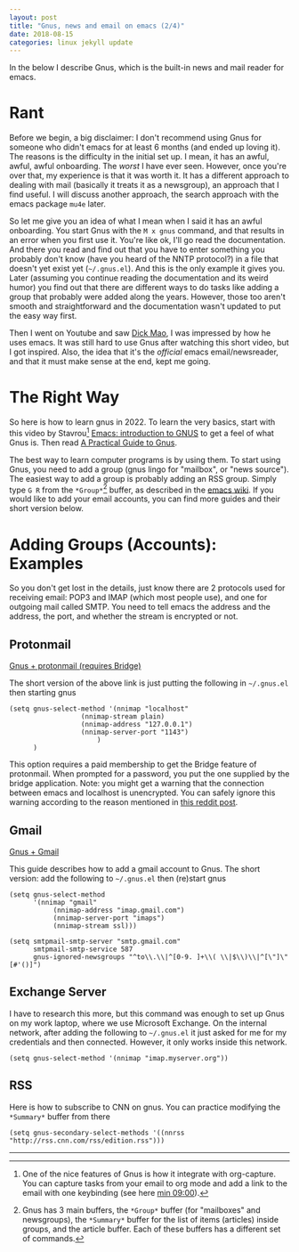 ```yaml
---
layout: post
title: "Gnus, news and email on emacs (2/4)"
date: 2018-08-15
categories: linux jekyll update
---
```


In the below I describe Gnus, which is the built-in news and mail reader for emacs.

# Rant

Before we begin, a big disclaimer: I don't recommend using Gnus for someone who didn't emacs for at least 6 months (and ended up loving it). The reasons is the difficulty in the initial set up. I mean, it has an awful, awful, awful onboarding. The *worst* I have ever seen. However, once you're over that, my experience is that it was worth it. It has a different approach to dealing with mail (basically it treats it as a newsgroup), an approach that I find useful. I will discuss another approach, the search approach with the emacs package `mu4e` later.

So let me give you an idea of what I mean when I said it has an awful onboarding. You start Gnus with the `M x gnus` command, and that results in an error when you first use it. You're like ok, I'll go read the documentation. And there you read and find out that you have to enter something you probably don't know (have you heard of the NNTP protocol?) in a file that doesn't yet exist yet (`~/.gnus.el`). And this is the only example it gives you. Later (assuming you continue reading the documentation and its weird humor) you find out that there are different ways to do tasks like adding a group that probably were added along the years. However, those too aren't smooth and straightforward and the documentation wasn't updated to put the easy way first.

Then I went on Youtube and saw [Dick Mao](https://www.youtube.com/watch?v=DMpZtC98F_M), I was impressed by how he uses emacs. It was still hard to use Gnus after watching this short video, but I got inspired. Also, the idea that it's the *official* emacs email/newsreader, and that it must make sense at the end, kept me going.
	
# The Right Way

So here is how to learn gnus in 2022. To learn the very basics, start with this video by Stavrou[^1] [Emacs: introduction to GNUS](https://www.youtube.com/watch?v=jwz7aYUWIbM) to get a feel of what Gnus is. Then read [A Practical Guide to Gnus](https://github.com/redguardtoo/mastering-emacs-in-one-year-guide/blob/master/gnus-guide-en.org). 

The best way to learn computer programs is by using them. To start using Gnus, you need to add a group (gnus lingo for "mailbox", or "news source"). The easiest way to add a group is probably adding an RSS group. Simply type `G R` from the `*Group*`[^2] buffer, as described in the [emacs wiki](https://www.emacswiki.org/emacs/GnusRss). If you would like to add your email accounts, you can find more guides and their short version below.

# Adding Groups (Accounts): Examples

So you don't get lost in the details, just know there are 2 protocols used for receiving email: POP3 and IMAP (which most people use), and one for outgoing mail called SMTP. You need to tell emacs the address and the address, the port, and whether the stream is encrypted or not.

## Protonmail

[Gnus +  protonmail (requires Bridge)](https://www.vidal-rosset.net/gnus_emacs_as_email_client_in_imap_with_protonmail.html)

The short version of the above link is just putting the following in `~/.gnus.el` then starting gnus

``` elisp
(setq gnus-select-method '(nnimap "localhost"
				  (nnimap-stream plain)
				  (nnimap-address "127.0.0.1")
				  (nnimap-server-port "1143")
				      )
      )
```

This option requires a paid membership to get the Bridge feature of protonmail. When prompted for a password, you put the one supplied by the bridge application. Note: you might get a warning that the connection between emacs and localhost is unencrypted. You can safely ignore this warning according to the reason mentioned in [this reddit post]().

## Gmail

[Gnus + Gmail](https://www.emacswiki.org/emacs/GnusGmail)

This guide describes how to add a gmail account to Gnus. The short version: add the following to `~/.gnus.el` then (re)start gnus

``` elisp
(setq gnus-select-method
      '(nnimap "gmail"
	       (nnimap-address "imap.gmail.com") 
	       (nnimap-server-port "imaps")
	       (nnimap-stream ssl)))

(setq smtpmail-smtp-server "smtp.gmail.com"
      smtpmail-smtp-service 587
      gnus-ignored-newsgroups "^to\\.\\|^[0-9. ]+\\( \\|$\\)\\|^[\"]\"[#'()]")
```

## Exchange Server

I have to research this more, but this command was enough to set up Gnus on my work laptop, where we use Microsoft Exchange. On the internal network, after adding the following to `~/.gnus.el` it just asked for me for my credentials and then connected. However, it only works inside this network.

``` elisp
(setq gnus-select-method '(nnimap "imap.myserver.org"))
```
	
## RSS

Here is how to subscribe to CNN on gnus. You can practice modifying the `*Summary*` buffer from there

``` elisp
(setq gnus-secondary-select-methods '((nnrss "http://rss.cnn.com/rss/edition.rss")))
```

---
[^1]: One of the nice features of Gnus is how it integrate with org-capture. You can capture tasks from your email to org mode and add a link to the email with one keybinding (see here [min 09:00](https://youtu.be/jwz7aYUWIbM?t=540)).
[^2]: Gnus has 3 main buffers, the `*Group*` buffer (for "mailboxes" and newsgroups), the `*Summary*` buffer for the list of items (articles) inside groups, and the article buffer. Each of these buffers has a different set of commands.
